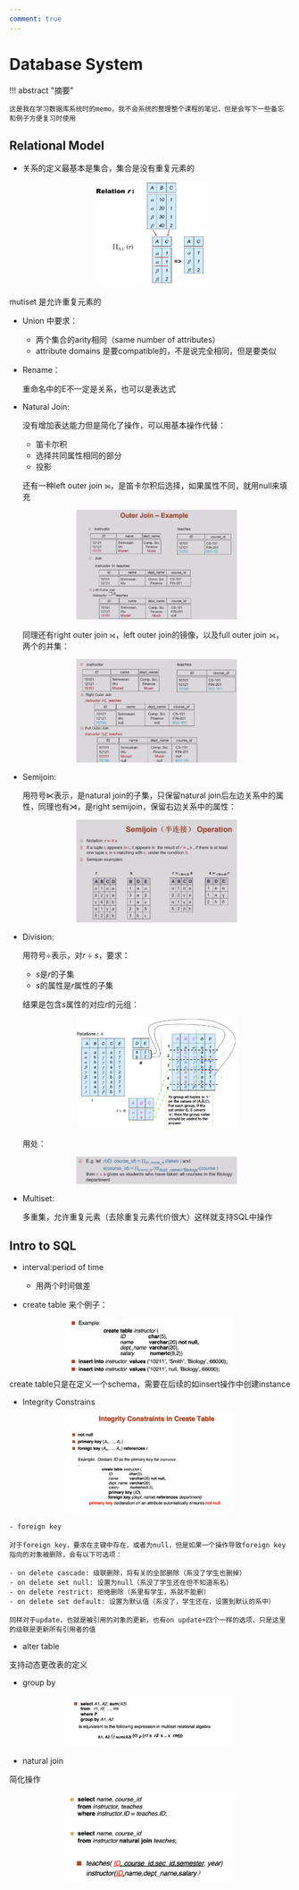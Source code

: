 ```yaml
---
comment: true
---
```


# Database System

!!! abstract "摘要"
    
    这是我在学习数据库系统时的memo，我不会系统的整理整个课程的笔记，但是会写下一些备忘和例子方便复习时使用


## Relational Model

- 关系的定义最基本是集合，集合是没有重复元素的

<div align="center">
<img src="/../../../../assets/pics/dbs/dbs1.png" style="width: 40%;">
</div>

mutiset 是允许重复元素的

- Union 中要求：
    - 两个集合的arity相同（same number of attributes）
    - attribute domains 是要compatible的，不是说完全相同，但是要类似

- Rename：
    
    重命名中的E不一定是关系，也可以是表达式

- Natural Join:

    没有增加表达能力但是简化了操作，可以用基本操作代替：

    - 笛卡尔积
    - 选择共同属性相同的部分
    - 投影

    还有一种left outer join $\mathbin{⟕}$，是笛卡尔积后选择，如果属性不同，就用null来填充
    
    <div align="center">
    <img src="/../../../../assets/pics/dbs/dbs2.png" style="width: 60%;">
    </div>

    同理还有right outer join $\mathbin{⟖}$，left outer join的镜像，以及full outer join $\mathbin{⟗}$，两个的并集：

    <div align="center">
    <img src="/../../../../assets/pics/dbs/dbs3.png" style="width: 60%;">
    </div>

- Semijoin:
    
    用符号$\ltimes$表示，是natural join的子集，只保留natural join后左边关系中的属性，同理也有$\rtimes$，是right semijoin，保留右边关系中的属性：

    <div align="center">
    <img src="/../../../../assets/pics/dbs/dbs4.png" style="width: 60%;">
    </div>

- Division:

    用符号$\div$表示，对$r \div s$，要求：

    - $s$是$r$的子集
    - $s$的属性是$r$属性的子集

    结果是包含$s$属性的对应$r$的元组：

    <div align="center">
    <img src="/../../../../assets/pics/dbs/dbs5.png" style="width: 60%;">
    </div>

    
    用处：

    <div align="center" >
    <img src="/../../../../assets/pics/dbs/dbs6.png" style="width: 60%;">
    </div>


- Multiset:
    
    多重集，允许重复元素（去除重复元素代价很大）这样就支持SQL中操作
    
    
## Intro to SQL

- interval:period of time 
    - 用两个时间做差

- create table
来个例子：

<div align="center" >
    <img src="/../../../../assets/pics/dbs/dbs7.png" style="width: 60%;">
    </div>
create table只是在定义一个schema，需要在后续的如insert操作中创建instance

- Integrity Constrains

<div align="center" >
    <img src="/../../../../assets/pics/dbs/dbs8.png" style="width: 60%;">
    </div>

    - foreign key

    对于foreign key，要求在主键中存在，或者为null，但是如果一个操作导致foreign key指向的对象被删除，会有以下可选项：

    - on delete cascade: 级联删除，将有关的全部删除（系没了学生也删掉）
    - on delete set null: 设置为null（系没了学生还在但不知道系名）
    - on delete restrict: 拒绝删除（系里有学生，系就不能删）
    - on delete set default: 设置为默认值（系没了，学生还在，设置到默认的系中）

    同样对于update，也就是被引用的对象的更新，也有on update+四个一样的选项，只是这里的级联是更新所有引用者的值


- alter table

支持动态更改表的定义


- group by 

<div align="center" >
    <img src="/../../../../assets/pics/dbs/dbs9.png" style="width: 60%;">
    </div>

- natural join

简化操作

<div align="center" >
    <img src="/../../../../assets/pics/dbs/dbs10.png" style="width: 60%;">
    </div>